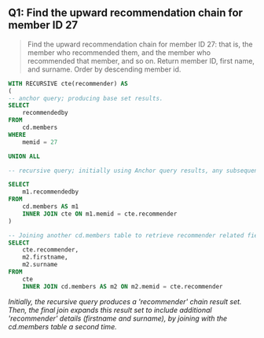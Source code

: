 ## Q1:  Find the upward recommendation chain for member ID 27

> Find the upward recommendation chain for member ID 27: that is, the member who recommended them, and the member who recommended that member, and so on. Return member ID, first name, and surname. Order by descending member id. 

```sql
WITH RECURSIVE cte(recommender) AS
(
-- anchor query; producing base set results.
SELECT 
	recommendedby 
FROM 
	cd.members
WHERE
	memid = 27

UNION ALL

-- recursive query; initially using Anchor query results, any subsequent interations use prev recursive result.

SELECT
	m1.recommendedby
FROM 
	cd.members AS m1
	INNER JOIN cte ON m1.memid = cte.recommender
)

-- Joining another cd.members table to retrieve recommender related fields & selecting specific fields to match required output only.
SELECT 
	cte.recommender,
	m2.firstname, 
	m2.surname
FROM 
	cte
	INNER JOIN cd.members AS m2 ON m2.memid = cte.recommender
```
*Initially, the recursive query produces a 'recommender' chain result set. Then, the final join expands this result set to include additional 'recommender' details (firstname and surname), by joining with the cd.members table a second time.*